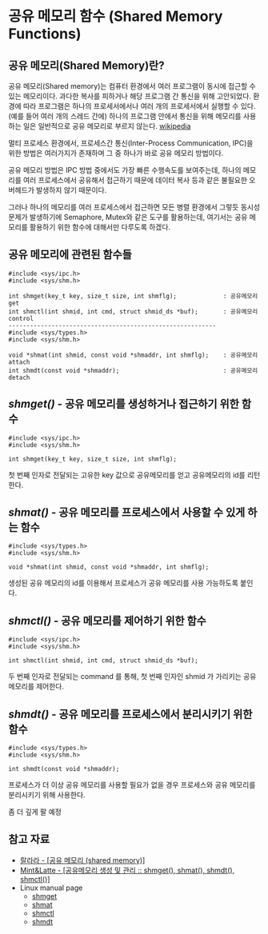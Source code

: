 # 공유 메모리 함수 (Shared Memory Functions)

## 공유 메모리(Shared Memory)란? 
공유 메모리(Shared memory)는 컴퓨터 환경에서 여러 프로그램이 동시에 접근할 수 있는 메모리이다. 과다한 복사를 피하거나 해당 프로그램 간 통신을 위해 고안되었다. 환경에 따라 프로그램은 하나의 프로세서에서나 여러 개의 프로세서에서 실행할 수 있다. (예를 들어 여러 개의 스레드 간에) 하나의 프로그램 안에서 통신을 위해 메모리를 사용하는 일은 일반적으로 공유 메모리로 부르지 않는다. [wikipedia](https://ko.wikipedia.org/wiki/%EA%B3%B5%EC%9C%A0_%EB%A9%94%EB%AA%A8%EB%A6%AC)

멀티 프로세스 환경에서, 프로세스간 통신(Inter-Process Communication, IPC)을 위한 방법은 여러가지가 존재하며 그 중 하나가 바로 공유 메모리 방법이다.

공유 메모리 방법은 IPC 방법 중에서도 가장 빠른 수행속도를 보여주는데, 하나의 메모리를 여러 프로세스에서 공유해서 접근하기 때문에 데이터 복사 등과 같은 불필요한 오버헤드가 발생하지 않기 때문이다.

그러나 하나의 메모리를 여러 프로세스에서 접근하면 모든 병렬 환경에서 그렇듯 동시성 문제가 발생하기에 Semaphore, Mutex와 같은 도구를 활용하는데, 여기서는 공유 메모리를 활용하기 위한 함수에 대해서만 다루도록 하겠다.

## 공유 메모리에 관련된 함수들
    #include <sys/ipc.h>
    #include <sys/shm.h>
    
    int shmget(key_t key, size_t size, int shmflg);             : 공유메모리 get
    int shmctl(int shmid, int cmd, struct shmid_ds *buf);       : 공유메모리 control
    ----------------------------------------------------------
    #include <sys/types.h>
    #include <sys/shm.h>

    void *shmat(int shmid, const void *shmaddr, int shmflg);    : 공유메모리 attach
    int shmdt(const void *shmaddr);                             : 공유메모리 detach


## _**shmget()**_ - 공유 메모리를 생성하거나 접근하기 위한 함수
    #include <sys/ipc.h>
    #include <sys/shm.h>

    int shmget(key_t key, size_t size, int shmflg);
첫 번째 인자로 전달되는 고유한 key 값으로 공유메모리를 얻고 공유메모리의 id를 리턴한다.


## _**shmat()**_ - 공유 메모리를 프로세스에서 사용할 수 있게 하는 함수
    #include <sys/types.h>
    #include <sys/shm.h>

    void *shmat(int shmid, const void *shmaddr, int shmflg);
생성된 공유 메모리의 id를 이용해서 프로세스가 공유 메모리를 사용 가능하도록 붙인다.


## _**shmctl()**_ - 공유 메모리를 제어하기 위한 함수
    #include <sys/ipc.h>
    #include <sys/shm.h>

    int shmctl(int shmid, int cmd, struct shmid_ds *buf);
두 번째 인자로 전달되는 command 를 통해, 첫 번째 인자인 shmid 가 가리키는 공유 메모리를 제어한다.

## _**shmdt()**_ - 공유 메모리를 프로세스에서 분리시키기 위한 함수
    #include <sys/types.h>
    #include <sys/shm.h>

    int shmdt(const void *shmaddr);
프로세스가 더 이상 공유 메모리를 사용할 필요가 없을 경우 프로세스와 공유 메모리를 분리시키기 위해 사용한다.

좀 더 깊게 팔 예정

## 참고 자료
- [랄라라 - [공유 메모리 (shared memory)]](https://unabated.tistory.com/entry/%EA%B3%B5%EC%9C%A0-%EB%A9%94%EB%AA%A8%EB%A6%AC-shared-memory)
- [Mint&Latte - [공유메모리 생성 및 관리 :: shmget(), shmat(), shmdt(), shmctl()]](https://mintnlatte.tistory.com/27)
- Linux manual page
  - [shmget](https://man7.org/linux/man-pages/man2/shmget.2.html#NAME)
  - [shmat](https://man7.org/linux/man-pages/man2/shmat.2.html)
  - [shmctl](https://man7.org/linux/man-pages/man2/shmctl.2.html)
  - [shmdt](https://man7.org/linux/man-pages/man2/shmctl.2.html)
